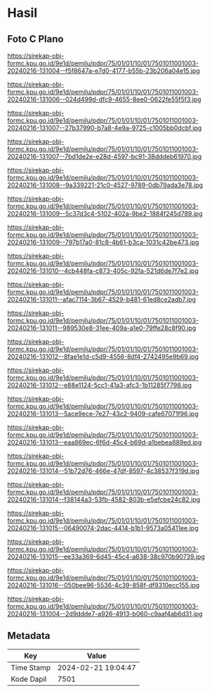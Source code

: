 # Hasil

## Foto C Plano

https://sirekap-obj-formc.kpu.go.id/9e1d/pemilu/pdpr/75/01/01/10/01/7501011001003-20240216-131004--f5f8647a-e7d0-4177-b55b-23b206a04e15.jpg

https://sirekap-obj-formc.kpu.go.id/9e1d/pemilu/pdpr/75/01/01/10/01/7501011001003-20240216-131006--024d499d-dfc9-4655-8ee0-0622fe55f5f3.jpg

https://sirekap-obj-formc.kpu.go.id/9e1d/pemilu/pdpr/75/01/01/10/01/7501011001003-20240216-131007--27b37990-b7a8-4e9a-9725-c1005bb0dcbf.jpg

https://sirekap-obj-formc.kpu.go.id/9e1d/pemilu/pdpr/75/01/01/10/01/7501011001003-20240216-131007--7bd1de2e-e28d-4597-bc91-38dddeb61970.jpg

https://sirekap-obj-formc.kpu.go.id/9e1d/pemilu/pdpr/75/01/01/10/01/7501011001003-20240216-131008--9a339221-21c0-4527-9789-0db79ada3e78.jpg

https://sirekap-obj-formc.kpu.go.id/9e1d/pemilu/pdpr/75/01/01/10/01/7501011001003-20240216-131009--5c37d3c4-5102-402a-9be2-1884f245d789.jpg

https://sirekap-obj-formc.kpu.go.id/9e1d/pemilu/pdpr/75/01/01/10/01/7501011001003-20240216-131009--797b17a0-81c8-4b61-b3ca-1031c42be473.jpg

https://sirekap-obj-formc.kpu.go.id/9e1d/pemilu/pdpr/75/01/01/10/01/7501011001003-20240216-131010--4cb448fa-c873-405c-92fa-521d6de7f7e2.jpg

https://sirekap-obj-formc.kpu.go.id/9e1d/pemilu/pdpr/75/01/01/10/01/7501011001003-20240216-131011--afac7114-3b67-4529-b481-61ed8ce2adb7.jpg

https://sirekap-obj-formc.kpu.go.id/9e1d/pemilu/pdpr/75/01/01/10/01/7501011001003-20240216-131011--989530e8-31ee-409a-a1e0-79ffe28c8f90.jpg

https://sirekap-obj-formc.kpu.go.id/9e1d/pemilu/pdpr/75/01/01/10/01/7501011001003-20240216-131012--8fae1e1d-c5d9-4556-8df4-2742495e9b69.jpg

https://sirekap-obj-formc.kpu.go.id/9e1d/pemilu/pdpr/75/01/01/10/01/7501011001003-20240216-131012--e88e1124-5cc1-41a3-afc3-1b11285f7798.jpg

https://sirekap-obj-formc.kpu.go.id/9e1d/pemilu/pdpr/75/01/01/10/01/7501011001003-20240216-131013--5ace9ece-7e27-43c2-9409-cafe67071f96.jpg

https://sirekap-obj-formc.kpu.go.id/9e1d/pemilu/pdpr/75/01/01/10/01/7501011001003-20240216-131013--eaa869ec-6f6d-45c4-b69d-a1bebea889ed.jpg

https://sirekap-obj-formc.kpu.go.id/9e1d/pemilu/pdpr/75/01/01/10/01/7501011001003-20240216-131014--51b72d76-466e-47df-8597-4c38537f319d.jpg

https://sirekap-obj-formc.kpu.go.id/9e1d/pemilu/pdpr/75/01/01/10/01/7501011001003-20240216-131014--f38144a3-53fb-4582-803b-e5efcbe24c82.jpg

https://sirekap-obj-formc.kpu.go.id/9e1d/pemilu/pdpr/75/01/01/10/01/7501011001003-20240216-131015--06490074-2dac-4414-b1b1-9573a05411ee.jpg

https://sirekap-obj-formc.kpu.go.id/9e1d/pemilu/pdpr/75/01/01/10/01/7501011001003-20240216-131015--ee33a369-6d45-45c4-a638-38c970b90739.jpg

https://sirekap-obj-formc.kpu.go.id/9e1d/pemilu/pdpr/75/01/01/10/01/7501011001003-20240216-131016--050bee96-5536-4c39-858f-df9310ecc155.jpg

https://sirekap-obj-formc.kpu.go.id/9e1d/pemilu/pdpr/75/01/01/10/01/7501011001003-20240216-131004--2d9ddde7-a926-4913-b060-c9aaf4ab6d31.jpg


## Metadata

| Key        | Value               |
| ---------- | ------------------- |
| Time Stamp | 2024-02-21 19:04:47 |
| Kode Dapil | 7501                |



